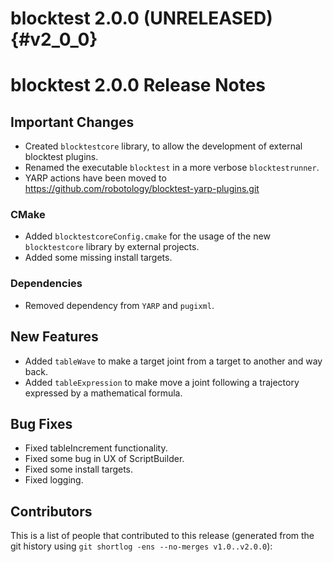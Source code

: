 blocktest 2.0.0 (UNRELEASED)                                           {#v2_0_0}
===========================


blocktest 2.0.0 Release Notes
============================



Important Changes
-----------------

- Created `blocktestcore` library, to allow the development of external
  blocktest plugins.
- Renamed the executable `blocktest` in a more verbose `blocktestrunner`.
- YARP actions have been moved to https://github.com/robotology/blocktest-yarp-plugins.git

### CMake

- Added `blocktestcoreConfig.cmake` for the usage of the new `blocktestcore`
  library by external projects.
- Added some missing install targets.

### Dependencies

- Removed dependency from `YARP` and `pugixml`.

New Features
------------

- Added `tableWave` to make a target joint from a target to another and way back.
- Added `tableExpression` to make move a joint following a trajectory expressed
  by a mathematical formula.

Bug Fixes
---------

- Fixed tableIncrement functionality.
- Fixed some bug in UX of ScriptBuilder.
- Fixed some install targets.
- Fixed logging.


Contributors
------------

This is a list of people that contributed to this release (generated from the
git history using `git shortlog -ens --no-merges v1.0..v2.0.0`):

```
```
